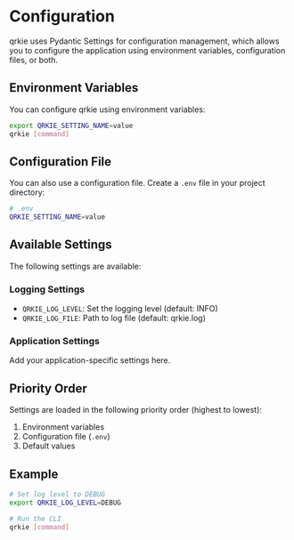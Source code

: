 # Configuration

qrkie uses Pydantic Settings for configuration management, which allows you to configure the application using environment variables, configuration files, or both.

## Environment Variables

You can configure qrkie using environment variables:

```bash
export QRKIE_SETTING_NAME=value
qrkie [command]
```

## Configuration File

You can also use a configuration file. Create a `.env` file in your project directory:

```bash
# .env
QRKIE_SETTING_NAME=value
```

## Available Settings

The following settings are available:

### Logging Settings

- `QRKIE_LOG_LEVEL`: Set the logging level (default: INFO)
- `QRKIE_LOG_FILE`: Path to log file (default: qrkie.log)
### Application Settings

Add your application-specific settings here.

## Priority Order

Settings are loaded in the following priority order (highest to lowest):

1. Environment variables
2. Configuration file (`.env`)
3. Default values

## Example

```bash
# Set log level to DEBUG
export QRKIE_LOG_LEVEL=DEBUG

# Run the CLI
qrkie [command]
```

